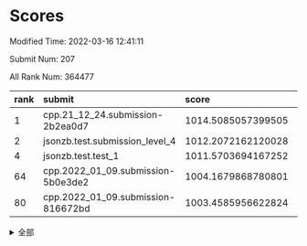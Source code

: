 # Scores

Modified Time: 2022-03-16 12:41:11

Submit Num: 207

All Rank Num: 364477

| rank |               submit               |       score        |       sigma        | pk_num |
| :--- | :--------------------------------- | :----------------- | :----------------- | :----- |
| 1    | cpp.21_12_24.submission-2b2ea0d7   | 1014.5085057399505 | 0.8104608442631029 | 7045   |
| 2    | jsonzb.test.submission_level_4     | 1012.2072162120028 | 0.7874099517931886 | 7047   |
| 4    | jsonzb.test.test_1                 | 1011.5703694167252 | 0.78777838112031   | 7042   |
| 64   | cpp.2022_01_09.submission-5b0e3de2 | 1004.1679868780801 | 0.7162110796403653 | 7044   |
| 80   | cpp.2022_01_09.submission-816672bd | 1003.4585956622824 | 0.7158291625901007 | 7037   |


<details>
<summary>全部</summary>

| rank |                 submit                 |       score        |       sigma        | pk_num |
| :--- | :------------------------------------- | :----------------- | :----------------- | :----- |
| 1    | cpp.21_12_24.submission-2b2ea0d7       | 1014.5085057399505 | 0.8104608442631029 | 7045   |
| 2    | jsonzb.test.submission_level_4         | 1012.2072162120028 | 0.7874099517931886 | 7047   |
| 3    | gobigger.level_3.submission_level_3_47 | 1011.7661008408948 | 0.8033611167355349 | 7039   |
| 4    | jsonzb.test.test_1                     | 1011.5703694167252 | 0.78777838112031   | 7042   |
| 5    | gobigger.level_3.submission_level_3_10 | 1011.5166959495278 | 0.7789789905954974 | 7038   |
| 6    | gobigger.level_3.submission_level_3_20 | 1011.3546279543286 | 0.745570624962423  | 7044   |
| 7    | gobigger.level_3.submission_level_3_3  | 1011.0615108573161 | 0.7730617477120175 | 7046   |
| 8    | gobigger.level_3.submission_level_3_24 | 1011.0432857838518 | 0.7787037825573276 | 7035   |
| 9    | gobigger.level_3.submission_level_3_12 | 1011.030452896916  | 0.7734463294140546 | 7043   |
| 10   | gobigger.level_3.submission_level_3_11 | 1010.9514946243196 | 0.7569358752590732 | 7043   |
| 11   | gobigger.level_3.submission_level_3_1  | 1010.8418395226262 | 0.7512174823676705 | 7038   |
| 12   | gobigger.level_3.submission_level_3_35 | 1010.8200748525073 | 0.7804291066621724 | 7042   |
| 13   | gobigger.level_3.submission_level_3_9  | 1010.7122178800489 | 0.7506640508439348 | 7041   |
| 14   | gobigger.level_3.submission_level_3_6  | 1010.6679746152223 | 0.7787572195919504 | 7043   |
| 15   | gobigger.level_3.submission_level_3_15 | 1010.6587827647171 | 0.7604634695322351 | 7044   |
| 16   | gobigger.level_3.submission_level_3_45 | 1010.6331765459424 | 0.7621884349679142 | 7048   |
| 17   | gobigger.level_3.submission_level_3_18 | 1010.5961895230355 | 0.7729565522530119 | 7048   |
| 18   | gobigger.level_3.submission_level_3_7  | 1010.5353546006694 | 0.7764745538851511 | 7039   |
| 19   | gobigger.level_3.submission_level_3_28 | 1010.4817902316407 | 0.7526360550097362 | 7048   |
| 20   | gobigger.level_3.submission_level_3_33 | 1010.4729539743508 | 0.7534268586355395 | 7048   |
| 21   | gobigger.level_3.submission_level_3_39 | 1010.4390250760879 | 0.7587632867261972 | 7043   |
| 22   | gobigger.level_3.submission_level_3_38 | 1010.4155860347746 | 0.77154329076756   | 7039   |
| 23   | gobigger.level_3.submission_level_3_16 | 1010.4106925539254 | 0.7860801833428822 | 7049   |
| 24   | gobigger.level_3.submission_level_3_37 | 1010.3393249716597 | 0.7625180904390351 | 7044   |
| 25   | gobigger.level_3.submission_level_3_17 | 1010.3382495823666 | 0.7715974307148507 | 7044   |
| 26   | gobigger.level_3.submission_level_3_44 | 1010.3311609266188 | 0.7588389067221318 | 7045   |
| 27   | gobigger.level_3.submission_level_3_5  | 1010.3281090293632 | 0.7724186903354258 | 7039   |
| 28   | gobigger.level_3.submission_level_3_27 | 1010.2905850546339 | 0.7593184118395384 | 7050   |
| 29   | gobigger.level_3.submission_level_3_42 | 1010.2886886090728 | 0.7466443955878342 | 7046   |
| 30   | gobigger.level_3.submission_level_3_48 | 1010.2498106551928 | 0.7705315031014272 | 7045   |
| 31   | gobigger.level_3.submission_level_3_25 | 1010.1605939610481 | 0.7428088123635929 | 7042   |
| 32   | gobigger.level_3.submission_level_3_26 | 1010.1545074378006 | 0.7755008980915704 | 7045   |
| 33   | gobigger.level_3.submission_level_3_29 | 1010.0772499212451 | 0.7659466480716057 | 7041   |
| 34   | gobigger.level_3.submission_level_3_19 | 1009.9493622553076 | 0.7720570018774912 | 7045   |
| 35   | gobigger.level_3.submission_level_3_8  | 1009.9182807640716 | 0.7344126769685864 | 7049   |
| 36   | gobigger.level_3.submission_level_3_30 | 1009.8583030748969 | 0.7557742310614587 | 7048   |
| 37   | gobigger.level_3.submission_level_3_46 | 1009.8342790466952 | 0.7534146176566929 | 7041   |
| 38   | gobigger.level_3.submission_level_3_40 | 1009.8098299135353 | 0.7397511462986207 | 7039   |
| 39   | gobigger.level_3.submission_level_3_4  | 1009.7572478964595 | 0.7438607733103255 | 7041   |
| 40   | gobigger.level_3.submission_level_3_32 | 1009.7017016973265 | 0.7488733554703485 | 7040   |
| 41   | gobigger.level_3.submission_level_3_36 | 1009.6923704149929 | 0.7440217470545303 | 7045   |
| 42   | gobigger.level_3.submission_level_3_2  | 1009.665201474361  | 0.7537761902247169 | 7045   |
| 43   | gobigger.level_3.submission_level_3_14 | 1009.6595724060543 | 0.7540478049008255 | 7038   |
| 44   | gobigger.level_3.submission_level_3_31 | 1009.6588635389923 | 0.7617360198250318 | 7044   |
| 45   | gobigger.level_3.submission_level_3_34 | 1009.5561384613914 | 0.7539738982721631 | 7047   |
| 46   | gobigger.level_3.submission_level_3_41 | 1009.3371690292947 | 0.758481117713637  | 7039   |
| 47   | gobigger.level_3.submission_level_3_23 | 1009.2574047523635 | 0.7613895477493933 | 7043   |
| 48   | gobigger.level_3.submission_level_3_13 | 1008.9632005543218 | 0.7404979972548766 | 7041   |
| 49   | gobigger.level_3.submission_level_3_22 | 1008.8915109194577 | 0.756519741401796  | 7039   |
| 50   | gobigger.level_3.submission_level_3_21 | 1008.6059440655014 | 0.7347018055953669 | 7039   |
| 51   | gobigger.level_3.submission_level_3_43 | 1008.4595321042651 | 0.7577969140530915 | 7040   |
| 52   | gobigger.level_3.submission_level_3_0  | 1008.3557285290805 | 0.7439329603123048 | 7040   |
| 53   | gobigger.level_3.submission_level_3_49 | 1007.6169519213335 | 0.7320229851961599 | 7048   |
| 54   | gobigger.level_1.submission_level_1_29 | 1005.3937291083016 | 0.7216345474822234 | 7045   |
| 55   | gobigger.level_1.submission_level_1_44 | 1004.9384885513169 | 0.7258076486892088 | 7041   |
| 56   | gobigger.level_1.submission_level_1_43 | 1004.8710439122286 | 0.7228074831953222 | 7041   |
| 57   | gobigger.level_1.submission_level_1_1  | 1004.7449995153063 | 0.7052454334502665 | 7041   |
| 58   | gobigger.level_1.submission_level_1_18 | 1004.6956741079878 | 0.7261347813948069 | 7050   |
| 59   | gobigger.level_1.submission_level_1_46 | 1004.6023345958004 | 0.7273597399051296 | 7047   |
| 60   | gobigger.level_1.submission_level_1_38 | 1004.5412348659694 | 0.7246282428860896 | 7041   |
| 61   | gobigger.level_1.submission_level_1_14 | 1004.4885636088238 | 0.7225723746807923 | 7042   |
| 62   | gobigger.level_1.submission_level_1_22 | 1004.478030207923  | 0.7178007907909402 | 7045   |
| 63   | gobigger.level_1.submission_level_1_37 | 1004.3991456414346 | 0.724605733751884  | 7042   |
| 64   | cpp.2022_01_09.submission-5b0e3de2     | 1004.1679868780801 | 0.7162110796403653 | 7044   |
| 65   | gobigger.level_1.submission_level_1_6  | 1004.130897382046  | 0.7235170781628677 | 7035   |
| 66   | gobigger.level_1.submission_level_1_19 | 1004.121703151305  | 0.7266340135860062 | 7043   |
| 67   | gobigger.level_1.submission_level_1_47 | 1004.1168277862969 | 0.7272363165460123 | 7044   |
| 68   | gobigger.level_1.submission_level_1_8  | 1004.1101029400196 | 0.7221785095142854 | 7041   |
| 69   | gobigger.level_1.submission_level_1_12 | 1004.0879942099798 | 0.7209904241736125 | 7047   |
| 70   | gobigger.level_1.submission_level_1_7  | 1004.0123514471272 | 0.7137691167470799 | 7042   |
| 71   | gobigger.level_1.submission_level_1_42 | 1003.9785088637875 | 0.7145821127020267 | 7042   |
| 72   | gobigger.level_1.submission_level_1_23 | 1003.899653265576  | 0.7279268703016035 | 7045   |
| 73   | gobigger.level_1.submission_level_1_28 | 1003.8330737901487 | 0.7143768649262214 | 7044   |
| 74   | gobigger.level_1.submission_level_1_10 | 1003.8169624643878 | 0.7144599566827985 | 7037   |
| 75   | gobigger.level_1.submission_level_1_4  | 1003.7085473658555 | 0.704361945178636  | 7036   |
| 76   | gobigger.level_1.submission_level_1_34 | 1003.6006388036567 | 0.7189522348380863 | 7043   |
| 77   | gobigger.level_1.submission_level_1_31 | 1003.5822128666547 | 0.7168792036962798 | 7042   |
| 78   | gobigger.level_1.submission_level_1_24 | 1003.5753967249469 | 0.7214333130756848 | 7041   |
| 79   | gobigger.level_1.submission_level_1_13 | 1003.4702730419809 | 0.7170882608548921 | 7037   |
| 80   | cpp.2022_01_09.submission-816672bd     | 1003.4585956622824 | 0.7158291625901007 | 7037   |
| 81   | gobigger.level_1.submission_level_1_16 | 1003.4412495766574 | 0.7098066843974983 | 7048   |
| 82   | gobigger.level_1.submission_level_1_26 | 1003.4373517565754 | 0.7155867783459523 | 7041   |
| 83   | gobigger.level_1.submission_level_1_41 | 1003.2166510556016 | 0.71343244646664   | 7043   |
| 84   | gobigger.level_1.submission_level_1_21 | 1003.1881290541795 | 0.7286272299315176 | 7042   |
| 85   | gobigger.level_1.submission_level_1_15 | 1003.1844304198381 | 0.7275783523393438 | 7046   |
| 86   | gobigger.level_1.submission_level_1_48 | 1003.142663433866  | 0.7107594133086196 | 7044   |
| 87   | gobigger.level_1.submission_level_1_49 | 1003.1316989281386 | 0.7104896625945178 | 7046   |
| 88   | gobigger.level_1.submission_level_1_2  | 1003.0534184531897 | 0.7266453321694151 | 7044   |
| 89   | gobigger.level_1.submission_level_1_3  | 1003.0257151853118 | 0.7223042439704915 | 7043   |
| 90   | gobigger.level_1.submission_level_1_40 | 1002.9628831838602 | 0.72287722542403   | 7044   |
| 91   | gobigger.level_1.submission_level_1_11 | 1002.952054408414  | 0.7216556645254911 | 7044   |
| 92   | gobigger.level_1.submission_level_1_35 | 1002.951520759258  | 0.7074765926164688 | 7049   |
| 93   | gobigger.level_1.submission_level_1_32 | 1002.937653325727  | 0.7160402213235111 | 7052   |
| 94   | gobigger.level_1.submission_level_1_45 | 1002.9212195204652 | 0.7188411140792448 | 7045   |
| 95   | gobigger.level_1.submission_level_1_20 | 1002.7494407058081 | 0.7202502529927659 | 7045   |
| 96   | gobigger.level_1.submission_level_1_5  | 1002.7433237994275 | 0.7141236022813551 | 7046   |
| 97   | gobigger.level_1.submission_level_1_9  | 1002.6571430200016 | 0.7050452478796627 | 7043   |
| 98   | gobigger.level_1.submission_level_1_25 | 1002.6543356498299 | 0.7194346263579224 | 7040   |
| 99   | gobigger.level_1.submission_level_1_36 | 1002.6539122270358 | 0.7162986723291807 | 7044   |
| 100  | gobigger.level_1.submission_level_1_39 | 1002.5590916109389 | 0.7182080333125976 | 7043   |
| 101  | gobigger.level_1.submission_level_1_0  | 1002.5511837316744 | 0.7156772085378027 | 7047   |
| 102  | gobigger.level_1.submission_level_1_33 | 1002.546799573805  | 0.7141375625125491 | 7045   |
| 103  | gobigger.level_1.submission_level_1_17 | 1002.2656233354621 | 0.7128070530847781 | 7046   |
| 104  | gobigger.level_1.submission_level_1_30 | 1002.2360028178019 | 0.7131908795598904 | 7044   |
| 105  | gobigger.level_1.submission_level_1_27 | 1002.1012047317768 | 0.7146910585230765 | 7042   |
| 106  | gobigger.random.submission_random_47   | 997.5658793429175  | 0.7121603150632314 | 7043   |
| 107  | gobigger.random.submission_random_8    | 997.3273560045657  | 0.7025551620748753 | 7044   |
| 108  | gobigger.random.submission_random_48   | 997.0057665759123  | 0.6971834588299378 | 7040   |
| 109  | gobigger.random.submission_random_20   | 996.9827242048467  | 0.7194538185250126 | 7046   |
| 110  | gobigger.random.submission_random_35   | 996.9501202377681  | 0.7023112718380293 | 7039   |
| 111  | gobigger.random.submission_random_43   | 996.7849156246307  | 0.7170864082128074 | 7043   |
| 112  | gobigger.random.submission_random_34   | 996.7828579015694  | 0.7240244363821818 | 7042   |
| 113  | gobigger.random.submission_random_37   | 996.6641348753063  | 0.7187470783093064 | 7045   |
| 114  | gobigger.random.submission_random_4    | 996.5847016152323  | 0.7094796379430154 | 7038   |
| 115  | gobigger.random.submission_random_41   | 996.5843495783065  | 0.7194414981642531 | 7042   |
| 116  | gobigger.random.submission_random_2    | 996.5166959700593  | 0.7234668081816465 | 7048   |
| 117  | gobigger.random.submission_random_30   | 996.4925293413839  | 0.7120273244497156 | 7043   |
| 118  | gobigger.random.submission_random_49   | 996.4787226793163  | 0.7068447610155777 | 7047   |
| 119  | gobigger.random.submission_random_27   | 996.3856997897155  | 0.706675964012358  | 7044   |
| 120  | gobigger.random.submission_random_36   | 996.338950645114   | 0.7273573614278394 | 7044   |
| 121  | gobigger.random.submission_random_0    | 996.2182118601262  | 0.7127238289538184 | 7045   |
| 122  | gobigger.random.submission_random_14   | 996.2128001263266  | 0.7065622153779157 | 7042   |
| 123  | gobigger.random.submission_random_45   | 996.1869774352632  | 0.7154810874036982 | 7038   |
| 124  | gobigger.random.submission_random_31   | 996.0113742465487  | 0.7201430684481841 | 7045   |
| 125  | gobigger.random.submission_random_28   | 996.0060590372243  | 0.7171906627336245 | 7045   |
| 126  | gobigger.random.submission_random_19   | 995.9954040465794  | 0.7070432524873544 | 7041   |
| 127  | gobigger.random.submission_random_21   | 995.9544579042682  | 0.7094251900372239 | 7041   |
| 128  | gobigger.random.submission_random_22   | 995.9490153213295  | 0.699109588287827  | 7043   |
| 129  | gobigger.random.submission_random_39   | 995.929264682789   | 0.7184928225025758 | 7044   |
| 130  | gobigger.random.submission_random_42   | 995.8978345626665  | 0.7139534484223735 | 7044   |
| 131  | gobigger.random.submission_random_18   | 995.7769979132728  | 0.7074921715504275 | 7046   |
| 132  | gobigger.random.submission_random_26   | 995.7628440055586  | 0.7161703329120715 | 7046   |
| 133  | gobigger.random.submission_random_44   | 995.7556669686702  | 0.7034809554130406 | 7045   |
| 134  | gobigger.random.submission_random_33   | 995.7068228264635  | 0.7136510665993352 | 7039   |
| 135  | gobigger.random.submission_random_38   | 995.6384351306385  | 0.7226948595787543 | 7042   |
| 136  | gobigger.random.submission_random_29   | 995.6263497834198  | 0.7156544037169451 | 7046   |
| 137  | gobigger.random.submission_random_23   | 995.6244173410958  | 0.7020159138598911 | 7041   |
| 138  | gobigger.random.submission_random_10   | 995.6103515299434  | 0.7240576091100623 | 7046   |
| 139  | gobigger.random.submission_random_17   | 995.5999960394964  | 0.7076113225696415 | 7036   |
| 140  | gobigger.random.submission_random_25   | 995.544862417097   | 0.7107340458188088 | 7046   |
| 141  | gobigger.random.submission_random_24   | 995.4467090068     | 0.7145054162956888 | 7039   |
| 142  | gobigger.random.submission_random_46   | 995.4355683727938  | 0.7136754882742319 | 7045   |
| 143  | gobigger.random.submission_random_5    | 995.4102640910332  | 0.7198325479325146 | 7038   |
| 144  | gobigger.random.submission_random_3    | 995.3648905540439  | 0.7089669807096948 | 7045   |
| 145  | gobigger.random.submission_random_1    | 995.2560370447814  | 0.7075409614482127 | 7048   |
| 146  | gobigger.random.submission_random_9    | 995.233245327586   | 0.7086891627196297 | 7044   |
| 147  | gobigger.random.submission_random_11   | 995.2327327189086  | 0.7113985025512246 | 7042   |
| 148  | gobigger.random.submission_random_15   | 995.229364935334   | 0.7154347532839294 | 7045   |
| 149  | gobigger.random.submission_random_32   | 995.216251514079   | 0.7122333471783405 | 7037   |
| 150  | gobigger.random.submission_random_13   | 995.1841069474932  | 0.7087774949881063 | 7046   |
| 151  | gobigger.random.submission_random_40   | 995.0322157317081  | 0.7124634149825009 | 7049   |
| 152  | gobigger.random.submission_random_12   | 995.0112211034447  | 0.7282725916053949 | 7045   |
| 153  | gobigger.random.submission_random_16   | 994.9997662158852  | 0.7145349418235301 | 7045   |
| 154  | gobigger.random.submission_random_6    | 994.9176379835665  | 0.7134499701250717 | 7046   |
| 155  | gobigger.random.submission_random_7    | 994.4071909377735  | 0.7310712987409779 | 7043   |
| 156  | gobigger.level_2.submission_level_2_24 | 994.0874712047041  | 0.7351963332522702 | 7043   |
| 157  | gobigger.level_2.submission_level_2_29 | 993.9574170290763  | 0.7308312040793091 | 7044   |
| 158  | gobigger.level_2.submission_level_2_16 | 993.4164256325541  | 0.7346065656541367 | 7044   |
| 159  | gobigger.level_2.submission_level_2_46 | 993.3919145120983  | 0.7332334158118559 | 7039   |
| 160  | gobigger.level_2.submission_level_2_4  | 993.3208612523174  | 0.7322947075528802 | 7043   |
| 161  | gobigger.level_2.submission_level_2_30 | 993.2473763577291  | 0.7265687941700698 | 7043   |
| 162  | gobigger.level_2.submission_level_2_14 | 993.2028840115017  | 0.7397933724711615 | 7041   |
| 163  | gobigger.level_2.submission_level_2_11 | 993.0515935714216  | 0.7472981139989776 | 7038   |
| 164  | gobigger.level_2.submission_level_2_13 | 992.8061438412024  | 0.7364676213612074 | 7041   |
| 165  | gobigger.level_2.submission_level_2_2  | 992.6936904839591  | 0.7446343528955933 | 7045   |
| 166  | gobigger.level_2.submission_level_2_9  | 992.6499708474778  | 0.7483534935755509 | 7047   |
| 167  | gobigger.level_2.submission_level_2_35 | 992.6066603690075  | 0.7459174508696906 | 7042   |
| 168  | gobigger.level_2.submission_level_2_10 | 992.5015312023824  | 0.7367255075655955 | 7044   |
| 169  | gobigger.level_2.submission_level_2_41 | 992.4057021964351  | 0.7405022877979133 | 7042   |
| 170  | gobigger.level_2.submission_level_2_40 | 992.378185507149   | 0.7288890857638931 | 7042   |
| 171  | gobigger.level_2.submission_level_2_49 | 992.3412050684539  | 0.7451952028451687 | 7045   |
| 172  | gobigger.level_2.submission_level_2_45 | 992.2765212081114  | 0.7450138016189357 | 7044   |
| 173  | gobigger.level_2.submission_level_2_23 | 992.2167233376634  | 0.7457740392465758 | 7042   |
| 174  | gobigger.level_2.submission_level_2_42 | 992.1833493883071  | 0.7252249446403447 | 7046   |
| 175  | gobigger.level_2.submission_level_2_39 | 992.1705284716268  | 0.7579115558489922 | 7038   |
| 176  | gobigger.level_2.submission_level_2_5  | 991.975754651426   | 0.7455307837034965 | 7041   |
| 177  | gobigger.level_2.submission_level_2_37 | 991.9038673777321  | 0.7433001163504235 | 7045   |
| 178  | gobigger.level_2.submission_level_2_8  | 991.8664085704481  | 0.7698207203636285 | 7044   |
| 179  | gobigger.level_2.submission_level_2_17 | 991.8284536563843  | 0.7427756169364111 | 7043   |
| 180  | gobigger.level_2.submission_level_2_33 | 991.8230616384311  | 0.7504214122682299 | 7041   |
| 181  | gobigger.level_2.submission_level_2_48 | 991.8110555302513  | 0.7650275645396155 | 7043   |
| 182  | gobigger.level_2.submission_level_2_12 | 991.7252872886999  | 0.7627319653127635 | 7041   |
| 183  | gobigger.level_2.submission_level_2_44 | 991.6670771308218  | 0.7646852209539337 | 7040   |
| 184  | gobigger.level_2.submission_level_2_15 | 991.5826334079893  | 0.7413548501844122 | 7049   |
| 185  | gobigger.level_2.submission_level_2_6  | 991.5468385427475  | 0.7343987035015539 | 7040   |
| 186  | gobigger.level_2.submission_level_2_18 | 991.5152712997282  | 0.7345806847357389 | 7041   |
| 187  | gobigger.level_2.submission_level_2_19 | 991.4622017370459  | 0.7586818835601734 | 7051   |
| 188  | gobigger.level_2.submission_level_2_26 | 991.3962134351109  | 0.7629220880630395 | 7043   |
| 189  | gobigger.level_2.submission_level_2_36 | 991.3621662077446  | 0.7614645247632535 | 7042   |
| 190  | gobigger.level_2.submission_level_2_22 | 991.287241168021   | 0.7481674102170812 | 7041   |
| 191  | gobigger.level_2.submission_level_2_27 | 991.2588102491164  | 0.7513221249727373 | 7039   |
| 192  | gobigger.level_2.submission_level_2_20 | 991.2580791180285  | 0.7525929083147535 | 7042   |
| 193  | gobigger.level_2.submission_level_2_1  | 991.2525498976979  | 0.7524375725861912 | 7047   |
| 194  | gobigger.level_2.submission_level_2_3  | 991.2263965561433  | 0.7769621905930298 | 7047   |
| 195  | gobigger.level_2.submission_level_2_31 | 991.2026562663885  | 0.7774267679634511 | 7039   |
| 196  | gobigger.level_2.submission_level_2_25 | 991.1957665070239  | 0.7514958843094569 | 7037   |
| 197  | gobigger.level_2.submission_level_2_7  | 991.1668186532281  | 0.7711537110198747 | 7039   |
| 198  | gobigger.level_2.submission_level_2_38 | 991.0238686177569  | 0.7694509783837838 | 7045   |
| 199  | gobigger.level_2.submission_level_2_0  | 990.997685465425   | 0.7543816150380463 | 7045   |
| 200  | gobigger.level_2.submission_level_2_47 | 990.9814096775801  | 0.7509890733666289 | 7041   |
| 201  | gobigger.level_2.submission_level_2_28 | 990.9239663700288  | 0.7500003131970768 | 7045   |
| 202  | gobigger.level_2.submission_level_2_43 | 989.8973422098546  | 0.7805996869731768 | 7044   |
| 203  | gobigger.level_2.submission_level_2_34 | 989.7391444076812  | 0.78708495540828   | 7041   |
| 204  | gobigger.level_2.submission_level_2_32 | 989.677058847118   | 0.7846172159773878 | 7036   |
| 205  | gobigger.level_2.submission_level_2_21 | 989.5154358138811  | 0.7655307471614315 | 7039   |
| 206  | gobigger.none.submission_none_0        | 978.873887856633   | 1.1811453870820285 | 7042   |
| 207  | gobigger.none.submission_none_1        | 973.9411142873398  | 1.716196920533501  | 7044   |

</details>